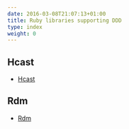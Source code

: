 ```yaml
---
date: 2016-03-08T21:07:13+01:00
title: Ruby libraries supporting DDD
type: index
weight: 0
---
```


## Hcast

- [Hcast](https://ddd-ruby.github.io/hcast/)


## Rdm

- [Rdm](https://ddd-ruby.github.io/rdm/)
